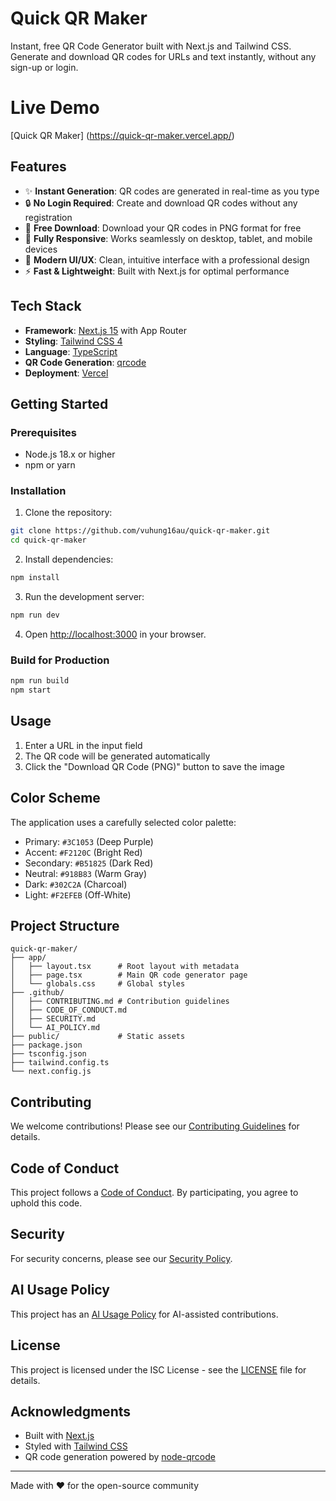 # Quick QR Maker

Instant, free QR Code Generator built with Next.js and Tailwind CSS. Generate and download QR codes for URLs and text instantly, without any sign-up or login.

# Live Demo

[Quick QR Maker] (https://quick-qr-maker.vercel.app/)


## Features

- ✨ **Instant Generation**: QR codes are generated in real-time as you type
- 🔒 **No Login Required**: Create and download QR codes without any registration
- 💾 **Free Download**: Download your QR codes in PNG format for free
- 📱 **Fully Responsive**: Works seamlessly on desktop, tablet, and mobile devices
- 🎨 **Modern UI/UX**: Clean, intuitive interface with a professional design
- ⚡ **Fast & Lightweight**: Built with Next.js for optimal performance

## Tech Stack

- **Framework**: [Next.js 15](https://nextjs.org/) with App Router
- **Styling**: [Tailwind CSS 4](https://tailwindcss.com/)
- **Language**: [TypeScript](https://www.typescriptlang.org/)
- **QR Code Generation**: [qrcode](https://www.npmjs.com/package/qrcode)
- **Deployment**: [Vercel](https://vercel.com)

## Getting Started

### Prerequisites

- Node.js 18.x or higher
- npm or yarn

### Installation

1. Clone the repository:
```bash
git clone https://github.com/vuhung16au/quick-qr-maker.git
cd quick-qr-maker
```

2. Install dependencies:
```bash
npm install
```

3. Run the development server:
```bash
npm run dev
```

4. Open [http://localhost:3000](http://localhost:3000) in your browser.

### Build for Production

```bash
npm run build
npm start
```

## Usage

1. Enter a URL in the input field
2. The QR code will be generated automatically
3. Click the "Download QR Code (PNG)" button to save the image

## Color Scheme

The application uses a carefully selected color palette:

- Primary: `#3C1053` (Deep Purple)
- Accent: `#F2120C` (Bright Red)
- Secondary: `#B51825` (Dark Red)
- Neutral: `#918B83` (Warm Gray)
- Dark: `#302C2A` (Charcoal)
- Light: `#F2EFEB` (Off-White)

## Project Structure

```
quick-qr-maker/
├── app/
│   ├── layout.tsx      # Root layout with metadata
│   ├── page.tsx        # Main QR code generator page
│   └── globals.css     # Global styles
├── .github/
│   ├── CONTRIBUTING.md # Contribution guidelines
│   ├── CODE_OF_CONDUCT.md
│   ├── SECURITY.md
│   └── AI_POLICY.md
├── public/             # Static assets
├── package.json
├── tsconfig.json
├── tailwind.config.ts
└── next.config.js
```

## Contributing

We welcome contributions! Please see our [Contributing Guidelines](.github/CONTRIBUTING.md) for details.

## Code of Conduct

This project follows a [Code of Conduct](.github/CODE_OF_CONDUCT.md). By participating, you agree to uphold this code.

## Security

For security concerns, please see our [Security Policy](.github/SECURITY.md).

## AI Usage Policy

This project has an [AI Usage Policy](.github/AI_POLICY.md) for AI-assisted contributions.

## License

This project is licensed under the ISC License - see the [LICENSE](LICENSE) file for details.

## Acknowledgments

- Built with [Next.js](https://nextjs.org/)
- Styled with [Tailwind CSS](https://tailwindcss.com/)
- QR code generation powered by [node-qrcode](https://github.com/soldair/node-qrcode)

---

Made with ❤️ for the open-source community
